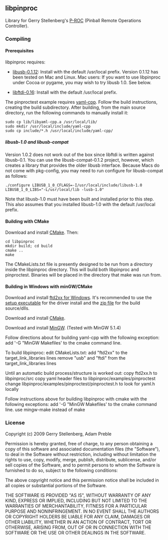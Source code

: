 ## libpinproc

Library for Gerry Stellenberg's [P-ROC](http://pinballcontrollers.com/) (Pinball Remote Operations Controller).

### Compiling

#### Prerequisites

libpinproc requires:

- [libusb-0.1.12](http://libusb.wiki.sourceforge.net/): Install with the default /usr/local prefix.  Version 0.1.12 has been tested on Mac and Linux.  Mac users: If you want to use libpinproc under Cocoa or pygame, you may wish to try libusb 1.0.  See below.

- [libftdi-0.16](http://www.intra2net.com/en/developer/libftdi/): Install with the default /usr/local prefix.

The pinproctest example requires [yaml-cpp](http://code.google.com/p/yaml-cpp/). Follow the build instructions, creating the build subdirectory.  After building, from the main source directory, run the following commands to manually install it:

    sudo cp lib/libyaml-cpp.a /usr/local/lib/
    sudo mkdir /usr/local/include/yaml-cpp
    sudo cp include/*.h /usr/local/include/yaml-cpp/

##### libusb-1.0 and libusb-compat

Version 1.0.2 does not work out of the box since libftdi is written against libusb-0.1.  You can use the libusb-compat-0.1.2 project, however, which creates a library that provides the older libusb interface.  Because Macs do not come with pkg-config, you may need to run configure for libusb-compat as follows:

    ./configure LIBUSB_1_0_CFLAGS=-I/usr/local/include/libusb-1.0 LIBUSB_1_0_LIBS="-L/usr/local/lib -lusb-1.0"

Note that libusb-1.0 must have been built and installed prior to this step.  This also assumes that you installed libusb-1.0 with the default /usr/local prefix.

#### Building with CMake

Download and install [CMake](http://www.cmake.org/cmake/resources/software.html).  Then:

    cd libpinproc
    mkdir build; cd build
    cmake ..
    make

The CMakeLists.txt file is presently designed to be run from a directory inside the libpinproc directory.  This will build both libpinproc and pinproctest.  Binaries will be placed in the directory that make was run from.

#### Building in Windows with minGW/CMake

Download and install [ftd2xx for Windows](http://www.ftdichip.com/Drivers/D2XX.htm).  It's recommended to use the [setup executable](http://www.ftdichip.com/Drivers/CDM/CDM%202.04.16.exe) for the driver install and the [zip file](http://www.ftdichip.com/Drivers/CDM/CDM%202.04.16%20WHQL%20Certified.zip) for the build source/dlls.

Download and install [CMake](http://www.cmake.org/cmake/resources/software.html). 

Download and install [MinGW](http://sourceforge.net/projects/mingw/files/). (Tested with MinGW 5.1.4)

Follow directions about for building yaml-cpp with the following exception:
 add '-G "MinGW Makefiles' to the cmake command line.

To build libpinproc:
 edit CMakeLists.txt:
  add "ftd2xx" to the target_link_libraries lines
  remove "usb" and "ftdi" from the target_link_libraries lines

Until an automatic build process/structure is worked out:
 copy ftd2xx.h to libpinproc/src
 copy yaml header files to libpinproc/examples/pinproctest
 change libpinproc/examples/pinproctest/pinproctest.h to look for yaml.h locally

Follow instructions above for building libpinproc with cmake with the following exceptions:
 add '-G "MinGW Makefiles' to the cmake command line.
 use mingw-make instead of make
 
### License

Copyright (c) 2009 Gerry Stellenberg, Adam Preble

Permission is hereby granted, free of charge, to any person
obtaining a copy of this software and associated documentation
files (the "Software"), to deal in the Software without
restriction, including without limitation the rights to use,
copy, modify, merge, publish, distribute, sublicense, and/or sell
copies of the Software, and to permit persons to whom the
Software is furnished to do so, subject to the following
conditions: 

The above copyright notice and this permission notice shall be
included in all copies or substantial portions of the Software.

THE SOFTWARE IS PROVIDED "AS IS", WITHOUT WARRANTY OF ANY KIND,
EXPRESS OR IMPLIED, INCLUDING BUT NOT LIMITED TO THE WARRANTIES
OF MERCHANTABILITY, FITNESS FOR A PARTICULAR PURPOSE AND
NONINFRINGEMENT. IN NO EVENT SHALL THE AUTHORS OR COPYRIGHT
HOLDERS BE LIABLE FOR ANY CLAIM, DAMAGES OR OTHER LIABILITY,
WHETHER IN AN ACTION OF CONTRACT, TORT OR OTHERWISE, ARISING
FROM, OUT OF OR IN CONNECTION WITH THE SOFTWARE OR THE USE OR
OTHER DEALINGS IN THE SOFTWARE.
